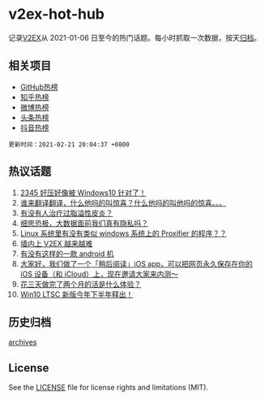 # v2ex-hot-hub

 记录[V2EX](https://www.v2ex.com/)从 2021-01-06 日至今的热门话题。每小时抓取一次数据，按天[归档](archives)。
 
 ## 相关项目

- [GitHub热榜](https://github.com/lonnyzhang423/github-hot-hub)
- [知乎热榜](https://github.com/lonnyzhang423/zhihu-hot-hub)
- [微博热榜](https://github.com/lonnyzhang423/weibo-hot-hub)
- [头条热榜](https://github.com/lonnyzhang423/toutiao-hot-hub)
- [抖音热榜](https://github.com/lonnyzhang423/douyin-hot-hub)


 `更新时间：2021-02-21 20:04:37 +0800`

## 热议话题

1. [2345 好压好像被 Windows10 针对了！](https://www.v2ex.com/t/754794)
1. [谁来翻译翻译，什么他吗的叫惊喜？什么他吗的叫他吗的惊喜。。。](https://www.v2ex.com/t/754840)
1. [有没有人治疗过脂溢性皮炎？](https://www.v2ex.com/t/754729)
1. [细思恐极，大数据面前我们真有隐私吗？](https://www.v2ex.com/t/754778)
1. [Linux 系统里有没有类似 windows 系统上的 Proxifier 的程序？？](https://www.v2ex.com/t/754761)
1. [墙内上 V2EX 越来越难](https://www.v2ex.com/t/754858)
1. [有没有这样的一款 android 机](https://www.v2ex.com/t/754790)
1. [大家好，我们做了一个「稍后阅读」iOS app，可以把网页永久保存在你的 iOS 设备（和 iCloud）上，现在邀请大家来内测～](https://www.v2ex.com/t/754808)
1. [花三天做完了两个月的活是什么体验？](https://www.v2ex.com/t/754829)
1. [Win10 LTSC 新版今年下半年释出！](https://www.v2ex.com/t/754752)

## 历史归档

[archives](archives)

## License

See the [LICENSE](LICENSE) file for license rights and limitations (MIT).
